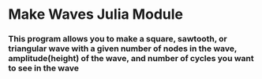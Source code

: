 # Make Waves Julia Module
### This program allows you to make a square, sawtooth, or triangular wave with a given number of nodes in the wave, amplitude(height) of the wave, and number of cycles you want to see in the wave
